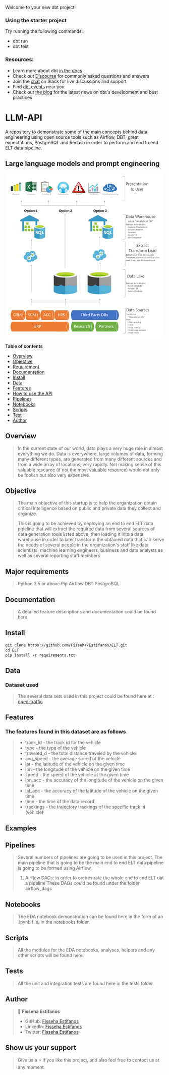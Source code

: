 Welcome to your new dbt project!

### Using the starter project

Try running the following commands:
- dbt run
- dbt test


### Resources:
- Learn more about dbt [in the docs](https://docs.getdbt.com/docs/introduction)
- Check out [Discourse](https://discourse.getdbt.com/) for commonly asked questions and answers
- Join the [chat](https://community.getdbt.com/) on Slack for live discussions and support
- Find [dbt events](https://events.getdbt.com) near you
- Check out [the blog](https://blog.getdbt.com/) for the latest news on dbt's development and best practices




# LLM-API
A repository to demonstrate some of the main concepts behind data engineering using open source tools such as Airflow, DBT, great expectations, PostgreSQL and Redash in order to perform and end to end ELT data pipeline.


## Large language models and prompt engineering
![](images/image.png)

**Table of contents**

- [Overview](#overview)
- [Objective](#objective)
- [Requirement](#requirement)
- [Documentation](#documentation)
- [Install](#install)
- [Data](#data)
- [Features](#features)
- [How to use the API](#examples)
- [Pipelines](#pipelines)
- [Notebooks](#notebooks)
- [Scripts](#scripts)
- [Test](#test)
- [Author](#author)



## Overview
> In the current state of our world, data plays a very huge role in almost everything we do. Data is everywhere, large volumes of data, forming many different types, are generated from many different sources and from a wide array of locations, very rapidly. Not making sense of this valuable resource (if not the most valuable resource) would not only be foolish but also very expensive.


## Objective
> The main objective of this startup is to help the organization obtain critical intelligence based on public and private data they collect and organize. 
>
> This is going to be achieved by deploying an end to end ELT data pipeline that will extract the required data from several sources of data generation tools listed above, then loading it into a data warehouse in order to later transform the obtained data that can serve the needs of several people in the organization's staff like data scientists, machine learning engineers, business and data analysts as well as several reporting staff members


## Major requirements
> Python 3.5 or above
> Pip
> Airflow
> DBT 
> PostgreSQL


## Documentation
> A detailed feature descriptions and documentation could be found here.
> 


## Install

```
git clone https://github.com/Fisseha-Estifanos/ELT.git
cd ELT
pip install -r requirements.txt
```


## Data
### Dataset used
> The several data sets used in this project could be found here at : [open-traffic](https://open-traffic.epfl.ch/index.php/downloads/)


## Features
### The features found in this dataset are as follows
> - track_id - the track id for the vehicle 
> - type - the type of the vehicle
> - traveled_d - the total distance traveled by the vehicle
> - avg_speed - the average speed of the vehicle
> - lat - the latitude of the vehicle on the given time
> - lon - the longitude of the vehicle on the given time
> - speed -  the speed of the vehicle at the given time
> - lon_acc - the accuracy of the longitude of the vehicle on the given time
> - lat_acc - the accuracy of the latitude of the vehicle on the given time
> - time - the time of the data record
> - trackings - the trajectory trackings of the specific track id (vehicle)


## Examples
>
>
>


## Pipelines
> Several numbers of pipelines are going to be used in this project. The main pipeline that is going to be the main end to end ELT data pipeline is going to be formed using Airflow.  
> 1. Airflow DAGs: in order to orchestrate the whole end to end ELT dat a pipeline
> These DAGs could be found under the folder airflow_dags


## Notebooks
> The EDA notebook demonstration can be found here in the form of an .ipynb file, in the notebooks folder.


## Scripts
> All the modules for the EDA notebooks, analyses, helpers and any other scripts will be found here.


## Tests
> All the unit and integration tests are found here in the tests folder.


## Author
> 👤 **Fisseha Estifanos**
>
> - GitHub: [Fisseha Estifanos](https://github.com/fisseha-estifanos)
> - LinkedIn: [Fisseha Estifanos](https://www.linkedin.com/in/fisseha-estifanos-109ba6199/)
> - Twitter: [Fisseha Estifanos](https://twitter.com/f0x__tr0t)


## Show us your support
> Give us a ⭐ if you like this project, and also feel free to contact us at any moment.